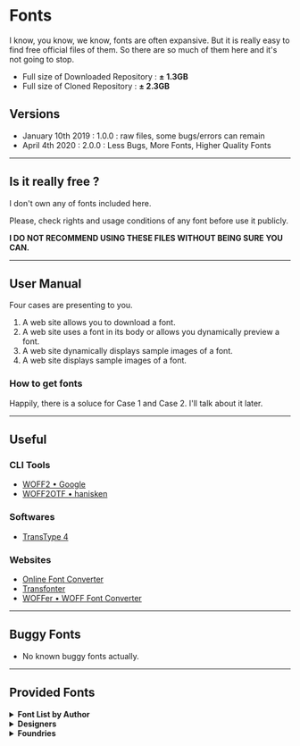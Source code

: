 # Fonts

I know, you know, we know, fonts are often expansive. But it is really easy to find free official files of them. So there are so much of them here and it's not going to stop.

- Full size of Downloaded Repository : __± 1.3GB__
- Full size of Cloned Repository : __± 2.3GB__



## Versions

- January 10th 2019 : 1.0.0 : raw files, some bugs/errors can remain
- April 4th 2020 : 2.0.0 : Less Bugs, More Fonts, Higher Quality Fonts

------

## Is it really free ?

I don't own any of fonts included here.

Please, check rights and usage conditions of any font before use it publicly.

__I DO NOT RECOMMEND USING THESE FILES WITHOUT BEING SURE YOU CAN.__

______


## User Manual

Four cases are presenting to you.
1. A web site allows you to download a font.
2. A web site uses a font in its body or allows you dynamically preview a font.
3. A web site dynamically displays sample images of a font.
4. A web site displays sample images of a font.


### How to get fonts

Happily, there is a soluce for Case 1 and Case 2. I'll talk about it later.

______

## Useful

### CLI Tools

- [WOFF2 • Google](https://github.com/google/woff2)
- [WOFF2OTF • hanisken](https://github.com/hanikesn/woff2otf)

### Softwares

- [TransType 4](https://www.fontlab.com/font-converter/transtype/)


### Websites

- [Online Font Converter](https://onlinefontconverter.com)
- [Transfonter](https://transfonter.org)
- [WOFFer • WOFF Font Converter](https://andrewsun.com/tools/woffer-woff-font-converter/)

______


## Buggy Fonts

- No known buggy fonts actually.

______

## Provided Fonts

<details>

<summary><strong>Font List by Author</strong></summary>

#### ABCDinamo
- Diatype Programm
- Favorit
	- Pro
	- Std
	- Std Lining
	- Std Mono
- Gothic
- Monument Grotesk
- Pegasus
- Permanent
- Rauchwaren
- Simon Mono


#### Alex Slobzheninov
- Fivo Sans Modern


#### Andreas Larsen
- Gidole
- Monoid


#### Andrew Herndon
- Zefani


#### ANTI
- Optician Sans


#### Apple
- San Francisco + Symbols
	- Pro : Display + Rounded + Text
	- Compact : Display + Rounded + Text
- San Francisco Mono
- New York
	- Extra Large
	- Large
	- Medium
	- Small


#### Atelier Olschinsky
- AO Mono
- Minimal Mono


#### atipo foundry
- Basier
	- Square
	- Circle
- Geomanist


#### Belleve Invis
- Iosevka


#### Berthold Fonts
- AG Book
	- Standard
	- Condensed
	- Extended
- Akzidenz-Grotesk
	- Standard
	- Condensed
	- Extended
- Berthold Standard
	- Standard
	- Diagonal
- Futura
	- Standard
	- Condensed


#### Black [Foundry]
- Bluu Superstar
- Clother
- Drive Mono
- Finder
- Grtsk
	- Exa (+Bkslnt)
	- Giga (+Bkslnt)
	- Mega (+Bkslnt)
	- Peta (+Bkslnt)
	- Tera (+Bkslnt)
	- Zetta (+Bkslnt)
- Vesterbro


#### Bold Monday
- IBM Plex


#### Bonjour Monde
- Syne


#### Boris Garic
- Geometrica Sans


#### BrightHead Studio
- Studio Sans


#### Chris Simpson
- Metropolis


#### Christian Robertson
- Roboto (+Condensed,Mono,Slab)


#### CNAP
- Faune


#### Coji Morishita
- M+


#### Colophon Foundry
- Apercu (+Pro, Pro Condensed, Pro Mono)


#### Corentin Riviere
- College Stencil


#### Craft Supply Co.
- Marques


#### Creative Tacos
- Sharis Serif


#### Dalton Maag
- AirBnb Cereal
- Amazon Ember
- Fantasque Sans Mono
- Netflix Sans
- Ubuntu


#### Daniel Iglesias
- Vision


#### Danilo De Marco
- Aganè


#### Dave Crossland
- Cantarell


#### David Jonathan Ross
- Input


#### Delve Fonts
- Overpass (+Mono)


#### Dharma Type
- Bebas Neue
- Calling Code
- Code Saver
- Sometype Mono


#### Displaay Type Foundry
- Gellix - _Trial_
- Matter - _Trial_


#### Etcetera Type Company
- ETC Trispace


#### Fabrizio Schiavi
- Pragmata Pro


#### FaceType
- Publica Sans


#### Florian Karsten
- FK Display
- FK Grotesk (+Mono,SemiMono)
- FK Raster Grotesk (+Compact)
- FK Roman (+Display,Text)
- FK Screamer
- Space Grotesk


#### fontfabric
- Choplin
- Intro
- Mont
- Nexa


#### Fonts with Love
- Ethos


#### Google
- Noto
- Product Sans


#### Graham Paterson
- Wavehaus Sans


#### Hanken Design Co.
- Acari Sans
- Glacial Indifference
- Grantipo Beta 001
- Grantipo Beta 001 Updated
- HK Grotesk
- HK Nova
- HK Super
- Now
- Orkney
- Radnika
- Radnika Next
- Zwizz


#### Hans Renzler
- Lovelo


#### Harvatt House
- Coves
- Kayak Sans
- Moon


#### Hoefler & Co.
- Gotham
- Operator Mono


#### Hugo Dumont
- Romeo Elvis Condensed


#### iA
- iA Writer
	- Duo
	- Duospace
	- Mono
	- Quattro


#### Ian Tuomi
- Hasklig


#### Indestructible Type*
- Jost*
- Bodoni*
- Besley*


#### Indian Type Foundries
- Poppins


#### Ion Lucin
- Big John (+Pro)
- Slim joe


#### JAM Type
- JT Leonor


#### Jean Wojciechowski
- AXIS


#### Jérémy Landes
- Le Murmure
- Solide Mirage


#### JetBrains
- JetBrains Mono
	- 1.0.0 -> 1.0.5


#### Joël Carrouché
- Linotte


#### Klim Type Foundry
- Calibre
- Domaine
	- Display Narrow
	- Sans Display


#### Krisijanis Mezulis
- Undeka


#### Lineto
- Akkurat (+Mono)
- Circular


#### Linotype
- Avenir
- Neue Haas Grotesk
- Neuzeit S LT
- Univers


#### Love Letters
- Bagnard
- Cotham Sans
- Grotex
- Reglo


#### Lucas Sharp
- Samsung Sharp Sans


#### Łukasz Dziedzic
- Lato


#### Maous
- Garcia


#### Microsoft
- Cascadia
- Segoe UI


#### Mikhail Sharanda
- Manrope


#### Milieu Grotesque
- Maison (+Mono)
- Maison Neue (+Mono,Expanded)


#### MKCL
- Uber Move


#### Monotype
- Andale Mono
- Helvetica Now (+Display,Micro,Text)


#### Nathan Rutzky
- Office Code Pro


#### Ndiscover
- Point - _Demo_


#### Nikita Prokopov
- Fira Code


#### Nonpareille
- Roadiz Sans


#### Pablo Impallari
- Lobster


#### Pampatype
- Reforma


#### Pangram Pangram
- Agrandir
- Casa Stencil
- Charlevoix Pro
- Chronos Serif
- Cirka
- Editorial New
- Formula Condensed
- Fuji
- Gatwick
- Gosha Sans
- Grafier
- Hatton
- Monument Extended
- Neue Machina
- Neue Montreal
- Object Sans
- Pangram
- Pier Sans
- PP Woodland
- Radio Grotesk
- Right Grotesk
- Stellar Sans
- Supply Mono
- Telegraf


#### Parachute
- PF Din Mono


#### Paul D. Hunt
- Source
	- Code Pro
	- Sans Pro
	- Serif Pro


#### Production Type
- Spectral


#### Radomir Tinkov
- Gilroy
- Qanelas (+Soft)


#### Raph Levien
- Inconsolata


#### Rasmus Andersson
- Inter UI
	- 2.5 -> 3.2
- Inter
	- 3.3 -> 3.12 (+Display alpha)


#### RMIT
- Sans Forgetica


#### Roger S. Nelsson
- Familiar Pro


#### Rune Bjørnerås
- Victor Mono


#### Schick-Toikka
- Noe (+Display,Text)


#### Source Foundry
- Hack


#### Stephen French
- Anderson Grotesk
- Konstant Grotesk


#### Steppot
- Lunchtype


#### Steve Matteson
- Open Sans


#### The League of Moveable Type
- League Mono
- League Spartan


#### Think Work Observe
- Regola Pro
- Studio Pro


#### Timo Kuilder
- Barbour


#### Tribby Type
- Barlow
- Tribby Grotesk


#### Typefaces of The Temporary State
- Soyuz Grotesk
- Wremena


#### TypeType
- TT Commons


#### Typotheque
- Zilla Slab


#### U.S. Web Design System
- Public Sans


#### URW Type Foundry
- Handel Gothic
- Neuzeit Grotesk


#### Velvetyne
- Bluu Next
- Happy Times at the IKOB
- Lack
- Sporting Grotesque


#### Vernon Adams
- Oxygen


#### Vicenzo Vuono
- Gravity


#### Wassim Awadallah
- Less Sans


#### Wei Huang
- Work Sans


#### Wordshape
- Biwa Agate


#### Zeta Fonts
- Sugo Pro

</details>


<details>
	<summary><strong>Designers</strong></summary>

- ANTI
- Alex Slobzheninov
- Andreas Larsen
- Andrew Herndon
- Apple
- Atelier Olschinsky
- Belleve Invis
- Boris Garic
- Chris Simpson
- Christian Robertson
- Coji Morishita
- Corentin Riviere
- Daniel Iglesias
- Danilo De Marco
- Dave Crossland
- David Jonathan Ross
- Fabrizio Schiavi
- Florian Karsten
- Graham Paterson
- Hans Renzler
- Hugo Dumont
- iA
- Ian Tuomi
- Ion Lucin
- Jean Wojciechowski
- JetBrains
- Jérémy Landes
- Joël Carrouché
- Krisijanis Mezulis
- Lucas Sharp
- Łukasz Dziedzic
- Mikhail Sharanda
- Minimal-Mono
- Nathan Rutzky
- Ndiscover
- Nikita Prokopov
- Pablo Impallari
- Paul D. Hunt
- RMIT
- Radomir Tinkov
- Raph Levien
- Rasmus Andersson
- Roger S. Nelsson
- Rune Bjørnerås
- Stephen French
- Steve Matteson
- Timo Kuilder
- U.S. Web Design System
- Vernon Adams
- Vicenzo Vuono
- Wassim Awadallah
- Wei Huang

</details>

<details>
	<summary><strong>Foundries</strong></summary>

- ABCDinamo
- atipo foundry
- Berthold
- Black [Foundry]
- Bold Monday
- Bonjour Monde
- BrightHead Studio
- CNAP
- Colophon Foundry
- Craft Supply Co.
- Creative Tacos
- Dalton Maag
- Delve Fonts
- Dharma Type
- Displaay Type Foundry
- Etcetera Type Company
- FaceType
- fontfabric
- Fonts with Love
- Google
- Hanken Design Co.
- Harvatt House
- Hoefler & Co.
- Indestructible Type*
- Indian Type Foundries
- JAM Type
- Klim Type Foundry
- Lineto
- Linotype
- Love Letters
- MKCL
- Maous
- Microsoft
- Milieu Grotesque
- Monotype
- Nonpareille
- Pampatype
- Pangram Pangram
- Parachute
- Production Type
- Schick-Toikka
- Source Foundry
- Steppot
- The League of Moveable Type
- Think Work Observe
- Tribby Type
- TypeType
- Typefaces of The Temporary State
- Typotheque
- URW Type Foundry
- Velvetyne
- Wordshape
- Zeta Fonts

</details>